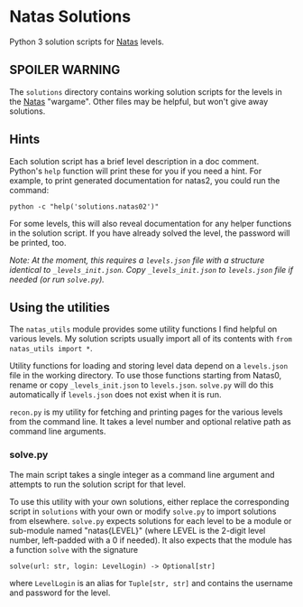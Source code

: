 # Natas Solutions

Python 3 solution scripts for [Natas](https://overthewire.org/wargames/natas/) levels.

## SPOILER WARNING

The `solutions` directory contains working solution scripts for the levels in the
[Natas](https://overthewire.org/wargames/natas/) "wargame". Other files may be helpful,
but won't give away solutions.

## Hints

Each solution script has a brief level description in a doc comment. Python's `help`
function will print these for you if you need a hint. For example, to print generated
documentation for natas2, you could run the command:
```
python -c "help('solutions.natas02')"
```

For some levels, this will also reveal documentation for any helper functions in the
solution script. If you have already solved the level, the password will be printed, too.

_Note: At the moment, this requires a `levels.json` file with a structure identical to_
_`_levels_init.json`. Copy `_levels_init.json` to `levels.json` file if needed (or run_
_`solve.py`)._

## Using the utilities

The `natas_utils` module provides some utility functions I find helpful on various levels.
My solution scripts usually import all of its contents with `from natas_utils import *`.

Utility functions for loading and storing level data depend on a `levels.json` file in the
working directory. To use those functions starting from Natas0, rename or copy `_levels_init.json`
to `levels.json`. `solve.py` will do this automatically if `levels.json` does not exist when
it is run.

`recon.py` is my utility for fetching and printing pages for the various levels from the
command line. It takes a level number and optional relative path as command line arguments.

### solve.py

The main script takes a single integer as a command line argument and attempts to run the
solution script for that level.

To use this utility with your own solutions, either replace the corresponding script in
`solutions` with your own or modify `solve.py` to import solutions from elsewhere.
`solve.py` expects solutions for each level to be a module or sub-module named "natas{LEVEL}"
(where LEVEL is the 2-digit level number, left-padded with a 0 if needed). It also expects that
the module has a function `solve` with the signature
```
solve(url: str, login: LevelLogin) -> Optional[str]
```
where `LevelLogin` is an alias for `Tuple[str, str]` and contains the username and password
for the level.